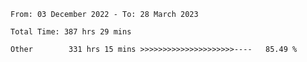 <!--START_SECTION:waka-->

```text
From: 03 December 2022 - To: 28 March 2023

Total Time: 387 hrs 29 mins

Other        331 hrs 15 mins >>>>>>>>>>>>>>>>>>>>>----   85.49 %
```

<!--END_SECTION:waka-->